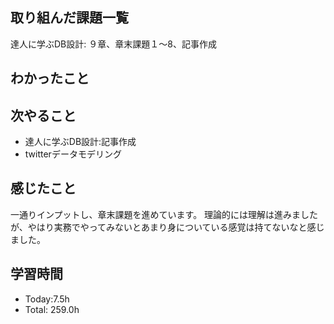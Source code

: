 ## 取り組んだ課題一覧
達人に学ぶDB設計: ９章、章末課題１〜8、記事作成
## わかったこと
## 次やること
- 達人に学ぶDB設計:記事作成
- twitterデータモデリング

## 感じたこと
一通りインプットし、章末課題を進めています。
理論的には理解は進みましたが、やはり実務でやってみないとあまり身についている感覚は持てないなと感じました。
## 学習時間
- Today:7.5h
- Total: 259.0h